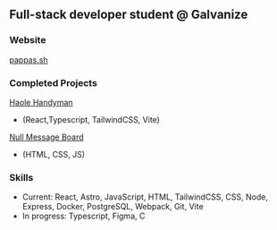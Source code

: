 ## Full-stack developer student @ Galvanize

### Website
[pappas.sh](https://pappas.sh)

### Completed Projects
[Haole Handyman](https://haolehandyman.com)
- (React,Typescript, TailwindCSS, Vite)
  
[Null Message Board](https://nullmb.onrender.com)
- (HTML, CSS, JS)
### Skills
- Current: React, Astro, JavaScript, HTML, TailwindCSS, CSS, Node, Express, Docker, PostgreSQL, Webpack, Git, Vite
- In progress: Typescript, Figma, C
